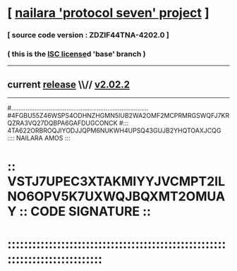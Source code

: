 
# [ [nailara 'protocol seven' project](http://nailara.network/) ]

### [ source code version : ZDZIF44TNA-4202.0 ]

### ( this is the [ISC license](license)d 'base' branch )
---
## current [release](https://github.com/nailara-technologies/protocol-7/releases) \\\\// [v2.02.2](https://github.com/nailara-technologies/protocol-7/releases/tag/v2.02.2)
---

#.............................................................................
#4FGBU55Z46WSPS4ODHNZHGMN5IUB2WA2OMF2MCPRMRGSWQFJ7KRQZRA3VQ27DQBPA6GAFDUGCONCK
#::: 4TA622ORBROQJIYODJJQPM6NUKWH4UPSQ43GUJB2YHQTOAXJCQG :::: NAILARA AMOS :::
# :: VSTJ7UPEC3XTAKMIYYJVCMPT2ILNO6OPV5K7UXWQJBQXMT2OMUAY :: CODE SIGNATURE ::
# ::::::::::::::::::::::::::::::::::::::::::::::::::::::::::::::::::::::::::::
